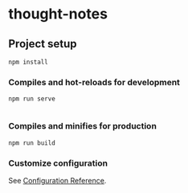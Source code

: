 # thought-notes

## Project setup
```
npm install
```

### Compiles and hot-reloads for development
```
npm run serve


```

### Compiles and minifies for production
```
npm run build
```

### Customize configuration
See [Configuration Reference](https://cli.vuejs.org/config/).

